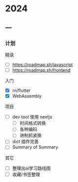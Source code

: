 # 2024
## 一

### 计划

精读
- [ ] https://roadmap.sh/javascript
- [ ] https://roadmap.sh/frontend

入门

- [x] rn/flutter 
- [x] WebAssembly

项目
- [ ] dev tool 使用 nextjs
	- [ ] 时间格式转换
	- [ ] 各种编码
	- [ ] 进制抓紧换
- [ ] dict 插件完善
- [ ] Summary of Summary

其它
- [ ] 整理出ai学习路线图
- [ ] 收藏/书签整理